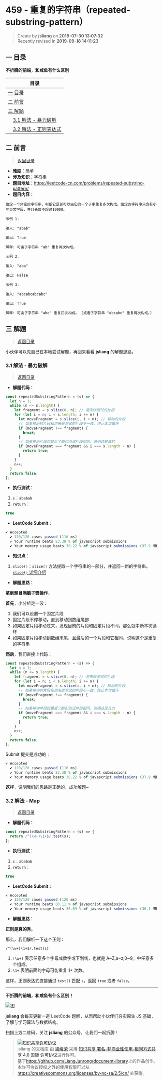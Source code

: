 459 - 重复的字符串（repeated-substring-pattern）
===

> Create by **jsliang** on **2019-07-30 13:07:32**  
> Recently revised in **2019-09-18 14:11:23**

## <a name="chapter-one" id="chapter-one">一 目录</a>

**不折腾的前端，和咸鱼有什么区别**

| 目录 |
| --- | 
| [一 目录](#chapter-one) | 
| <a name="catalog-chapter-two" id="catalog-chapter-two"></a>[二 前言](#chapter-two) |
| <a name="catalog-chapter-three" id="catalog-chapter-three"></a>[三 解题](#chapter-three) |
| &emsp;[3.1 解法 - 暴力破解](#chapter-three-one) |
| &emsp;[3.2 解法 - 正则表达式](#chapter-three-two) |

## <a name="chapter-two" id="chapter-two">二 前言</a>

> [返回目录](#chapter-one)

* **难度**：简单
* **涉及知识**：字符串
* **题目地址**：https://leetcode-cn.com/problems/repeated-substring-pattern/
* **题目内容**：

```
给定一个非空的字符串，判断它是否可以由它的一个子串重复多次构成。给定的字符串只含有小写英文字母，并且长度不超过10000。

示例 1:

输入: "abab"

输出: True

解释: 可由子字符串 "ab" 重复两次构成。

示例 2:

输入: "aba"

输出: False

示例 3:

输入: "abcabcabcabc"

输出: True

解释: 可由子字符串 "abc" 重复四次构成。 (或者子字符串 "abcabc" 重复两次构成。)
```

## <a name="chapter-three" id="chapter-three">三 解题</a>

> [返回目录](#chapter-one)

小伙伴可以先自己在本地尝试解题，再回来看看 **jsliang** 的解题思路。

### <a name="chapter-three-one" id="chapter-three-one">3.1 解法 - 暴力破解</a>

> [返回目录](#chapter-one)

* **解题代码**：

```js
const repeatedSubstringPattern = (s) => {
  let n = 1;
  while (n <= s.length) {
    let fragment = s.slice(0, n); // 用来做测试的片段
    for (let i = n; i < s.length; i += n) {
      let moveFragment = s.slice(i, i + n); // 移动的片段
      // 如果移动的片段和用来做测试的片段不一致，终止本次循环
      if (moveFragment !== fragment) {
        break;
      }
      // 如果移动片段到最后了都和测试片段相同，说明这是真的
      if (moveFragment === fragment && i === s.length - n) {
        return true;
      }
    }
    n++;
  }
  return false;
};
```

* **执行测试**：

1. `s`：`ababab`
2. `return`：

```js
true
```

* **LeetCode Submit**：

```js
✔ Accepted
  ✔ 120/120 cases passed (116 ms)
  ✔ Your runtime beats 83.38 % of javascript submissions
  ✔ Your memory usage beats 30.22 % of javascript submissions (37.9 MB)
```

* **知识点**：

1. `slice()`：`slice()` 方法提取一个字符串的一部分，并返回一新的字符串。[`slice()` 详细介绍](https://github.com/LiangJunrong/document-library/blob/master/JavaScript-library/JavaScript/%E5%86%85%E7%BD%AE%E5%AF%B9%E8%B1%A1/String/slice.md)

* **解题思路**：

**拿到题目满脑子骚操作**。

**首先**，小分析走一波：

1. 我们可以设置一个固定片段
2. 固定片段不停移动，直到移动到数组尾部
3. 如果固定片段移动过来，发现目前的片段和固定片段不同，那么就中断本次循环
4. 如果固定片段移动到数组末尾，且最后的一个片段和它相同，说明这个是重复的字符串

**然后**，我们直接上代码：

```js
const repeatedSubstringPattern = (s) => {
  let n = 1;
  while (n <= s.length) {
    let fragment = s.slice(0, n); // 用来做测试的片段
    for (let i = n; i < s.length; i += n) {
      let moveFragment = s.slice(i, i + n); // 移动的片段
      // 如果移动的片段和用来做测试的片段不一致，终止本次循环
      if (moveFragment !== fragment) {
        break;
      }
      // 如果移动片段到最后了都和测试片段相同，说明这是真的
      if (moveFragment === fragment && i === s.length - n) {
        return true;
      }
    }
    n++;
  }
  return false;
};
```

Submit 提交是成功的：

```js
✔ Accepted
  ✔ 120/120 cases passed (116 ms)
  ✔ Your runtime beats 83.38 % of javascript submissions
  ✔ Your memory usage beats 30.22 % of javascript submissions (37.9 MB)
```

**这样**，说明我们的思路是正确的，成功解题~

### <a name="chapter-three-two" id="chapter-three-two">3.2 解法 - Map</a>

> [返回目录](#chapter-one)

* **解题代码**：

```js
const repeatedSubstringPattern = (s) => {
  return /^(\w+)\1+$/.test(s);
};
```

* **执行测试**：

1. `s`：`ababab`
2. `return`：

```js
true
```

* **LeetCode Submit**：

```js
✔ Accepted
  ✔ 120/120 cases passed (120 ms)
  ✔ Your runtime beats 80.11 % of javascript submissions
  ✔ Your memory usage beats 36.69 % of javascript submissions (36.1 MB)
```

* **解题思路**：

**正则是真的秀**。

那么，我们解析一下这个正则：

`/^(\w+)\1+$/.test(s)`

1. `(\w+)` 表示任意多个字母或数字或下划线，也就是 A~Z,a~z,0~9,_ 中任意多个组成。
2. `\1+` 表明前面的字母可能重复 1+ 次数。

这样，正则表达式直接通过 `test()` 匹配 `s`，返回 `true` 或者 `false`。

---

**不折腾的前端，和咸鱼有什么区别！**

![图](../../../public-repertory/img/z-small-wechat-public-address.jpg)

**jsliang** 会每天更新一道 LeetCode 题解，从而帮助小伙伴们夯实原生 JS 基础，了解与学习算法与数据结构。

扫描上方二维码，关注 **jsliang** 的公众号，让我们一起折腾！

> <a rel="license" href="http://creativecommons.org/licenses/by-nc-sa/4.0/"><img alt="知识共享许可协议" style="border-width:0" src="https://i.creativecommons.org/l/by-nc-sa/4.0/88x31.png" /></a><br /><span xmlns:dct="http://purl.org/dc/terms/" property="dct:title">jsliang 的文档库</span> 由 <a xmlns:cc="http://creativecommons.org/ns#" href="https://github.com/LiangJunrong/document-library" property="cc:attributionName" rel="cc:attributionURL">梁峻荣</a> 采用 <a rel="license" href="http://creativecommons.org/licenses/by-nc-sa/4.0/">知识共享 署名-非商业性使用-相同方式共享 4.0 国际 许可协议</a>进行许可。<br />基于<a xmlns:dct="http://purl.org/dc/terms/" href="https://github.com/LiangJunrong/document-library" rel="dct:source">https://github.com/LiangJunrong/document-library</a>上的作品创作。<br />本许可协议授权之外的使用权限可以从 <a xmlns:cc="http://creativecommons.org/ns#" href="https://creativecommons.org/licenses/by-nc-sa/2.5/cn/" rel="cc:morePermissions">https://creativecommons.org/licenses/by-nc-sa/2.5/cn/</a> 处获得。